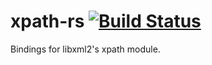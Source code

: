 # xpath-rs [![Build Status](https://travis-ci.org/PistonDevelopers/xpath-rs.svg?branch=master)](https://travis-ci.org/PistonDevelopers/xpath-rs)

Bindings for libxml2's xpath module.
